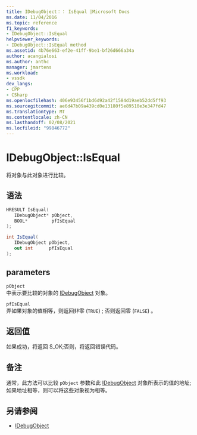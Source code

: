 ```yaml
---
title: IDebugObject：： IsEqual |Microsoft Docs
ms.date: 11/04/2016
ms.topic: reference
f1_keywords:
- IDebugObject::IsEqual
helpviewer_keywords:
- IDebugObject::IsEqual method
ms.assetid: 4b76e663-ef2e-41ff-9be1-bf26d666a34a
author: acangialosi
ms.author: anthc
manager: jmartens
ms.workload:
- vssdk
dev_langs:
- CPP
- CSharp
ms.openlocfilehash: 406e93456f1bd6d92a42f1584d19aeb52dd5ff93
ms.sourcegitcommit: ae6d47b09a439cd0e13180f5e89510e3e347fd47
ms.translationtype: MT
ms.contentlocale: zh-CN
ms.lasthandoff: 02/08/2021
ms.locfileid: "99846772"
---
```

# <a name="idebugobjectisequal"></a>IDebugObject::IsEqual
将对象与此对象进行比较。

## <a name="syntax"></a>语法

```cpp
HRESULT IsEqual( 
   IDebugObject* pObject,
   BOOL*         pfIsEqual
);
```

```csharp
int IsEqual(
   IDebugObject pObject,
   out int      pfIsEqual
);
```

## <a name="parameters"></a>parameters
`pObject`\
中表示要比较的对象的 [IDebugObject](../../../extensibility/debugger/reference/idebugobject.md) 对象。

`pfIsEqual`\
弄如果对象的值相等，则返回非零 (`TRUE`) ; 否则返回零 (`FALSE`) 。

## <a name="return-value"></a>返回值
 如果成功，将返回 S_OK;否则，将返回错误代码。

## <a name="remarks"></a>备注
 通常，此方法可以比较 `pObject` 参数和此 [IDebugObject](../../../extensibility/debugger/reference/idebugobject.md) 对象所表示的值的地址; 如果地址相等，则可以将这些对象视为相等。

## <a name="see-also"></a>另请参阅
- [IDebugObject](../../../extensibility/debugger/reference/idebugobject.md)
